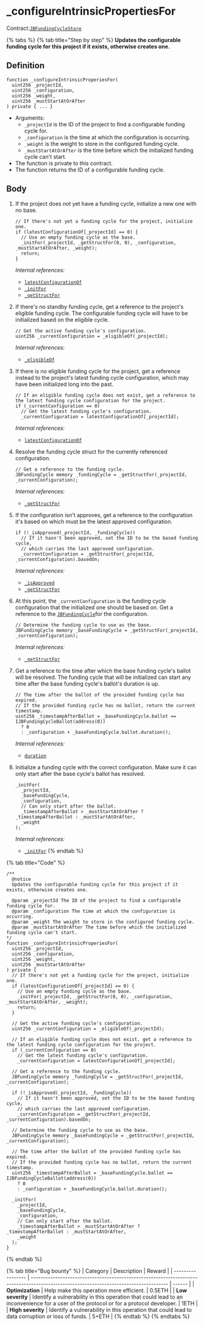 # \_configureIntrinsicPropertiesFor

Contract:[`JBFundingCycleStore`](../)​

{% tabs %}
{% tab title="Step by step" %}
**Updates the configurable funding cycle for this project if it exists, otherwise creates one.**

## Definition

```solidity
function _configureIntrinsicProperiesFor(
  uint256 _projectId,
  uint256 _configuration,
  uint256 _weight,
  uint256 _mustStartAtOrAfter
) private { ... }
```

* Arguments:
  * `_projectId` is the ID of the project to find a configurable funding cycle for.
  * `_configuration` is the time at which the configuration is occurring.
  * `_weight` is the weight to store in the configured funding cycle.
  * `_mustStartAtOrAfter` is the time before which the initialized funding cycle can't start.
* The function is private to this contract.
* The function returns the ID of a configurable funding cycle.

## Body

1.  If the project does not yet have a funding cycle, initialize a new one with no base.

    ```solidity
    // If there's not yet a funding cycle for the project, initialize one.
    if (latestConfigurationOf[_projectId] == 0) {
      // Use an empty funding cycle as the base.
      _initFor(_projectId, _getStructFor(0, 0), _configuration, _mustStartAtOrAfter, _weight);
      return;
    }
    ```

    _Internal references:_

    * [`latestConfigurationOf`](../properties/latestconfigurationof.md)
    * [`_initFor`](\_initfor.md)
    * [`_getStructFor`](../read/\_getstructfor.md)
2.  If there's no standby funding cycle, get a reference to the project's eligible funding cycle. The configurable funding cycle will have to be initialized based on the eligible cycle.

    ```solidity
    // Get the active funding cycle's configuration.
    uint256 _currentConfiguration = _eligibleOf(_projectId);
    ```

    _Internal references:_

    * [`_eligibleOf`](../read/\_eligibleof.md)
3.  If there is no eligible funding cycle for the project, get a reference instead to the project's latest funding cycle configuration, which may have been initialized long into the past.

    ```solidity
    // If an eligible funding cycle does not exist, get a reference to the latest funding cycle configuration for the project.
    if (_currentConfiguration == 0)
      // Get the latest funding cycle's configuration.
      _currentConfiguration = latestConfigurationOf[_projectId];
    ```

    _Internal references:_

    * [`latestConfigurationOf`](../properties/latestconfigurationof.md)
4.  Resolve the funding cycle struct for the currently referenced configuration.

    ```solidity
    // Get a reference to the funding cycle.
    JBFundingCycle memory _fundingCycle = _getStructFor(_projectId, _currentConfiguration);
    ```

    _Internal references:_

    * [`_getStructFor`](../read/\_getstructfor.md)
5.  If the configuration isn't approves, get a reference to the configuration it's based on which must be the latest approved configuration.

    ```solidity
    if (!_isApproved(_projectId, _fundingCycle))
      // If it hasn't been approved, set the ID to be the based funding cycle,
      // which carries the last approved configuration.
      _currentConfiguration = _getStructFor(_projectId, _currentConfiguration).basedOn;
    ```

    _Internal references:_

    * [`_isApproved`](../read/\_isapproved.md)
    * [`_getStructFor`](../read/\_getstructfor.md)
6.  At this point, the `_currentConfiguration` is the funding cycle configuration that the initialized one should be based on. Get a reference to the [`JBFundingCycle`](../../../data-structures/jbfundingcycle.md)for the configuration.

    ```solidity
    // Determine the funding cycle to use as the base.
    JBFundingCycle memory _baseFundingCycle = _getStructFor(_projectId, _currentConfiguration);
    ```

    _Internal references:_

    * [`_getStructFor`](../read/\_getstructfor.md)
7.  Get a reference to the time after which the base funding cycle's ballot will be resolved. The funding cycle that will be initialized can start any time after the base funding cycle's ballot's duration is up.

    ```solidity
    // The time after the ballot of the provided funding cycle has expired.
    // If the provided funding cycle has no ballot, return the current timestamp.
    uint256 _timestampAfterBallot = _baseFundingCycle.ballot == IJBFundingCycleBallot(address(0))
      ? 0
      : _configuration + _baseFundingCycle.ballot.duration();
    ```

    _Internal references:_

    * [`duration`](../../../interfaces/ijbfundingcycleballot.md)
8.  Initialize a funding cycle with the correct configuration. Make sure it can only start after the base cycle's ballot has resolved.

    ```solidity
    _initFor(
      _projectId,
      _baseFundingCycle,
      _configuration,
      // Can only start after the ballot.
      _timestampAfterBallot > _mustStartAtOrAfter ? _timestampAfterBallot : _mustStartAtOrAfter,
      _weight
    );
    ```

    _Internal references:_

    * [`_initFor`](../read/\_initfor.md)
{% endtab %}

{% tab title="Code" %}
```solidity
/**
  @notice 
  Updates the configurable funding cycle for this project if it exists, otherwise creates one.

  @param _projectId The ID of the project to find a configurable funding cycle for.
  @param _configuration The time at which the configuration is occurring.
  @param _weight The weight to store in the configured funding cycle.
  @param _mustStartAtOrAfter The time before which the initialized funding cycle can't start.
*/
function _configureIntrinsicProperiesFor(
  uint256 _projectId,
  uint256 _configuration,
  uint256 _weight,
  uint256 _mustStartAtOrAfter
) private {
  // If there's not yet a funding cycle for the project, initialize one.
  if (latestConfigurationOf[_projectId] == 0) {
    // Use an empty funding cycle as the base.
    _initFor(_projectId, _getStructFor(0, 0), _configuration, _mustStartAtOrAfter, _weight);
    return;
  }

  // Get the active funding cycle's configuration.
  uint256 _currentConfiguration = _eligibleOf(_projectId);

  // If an eligible funding cycle does not exist, get a reference to the latest funding cycle configuration for the project.
  if (_currentConfiguration == 0)
    // Get the latest funding cycle's configuration.
    _currentConfiguration = latestConfigurationOf[_projectId];

  // Get a reference to the funding cycle.
  JBFundingCycle memory _fundingCycle = _getStructFor(_projectId, _currentConfiguration);

  if (!_isApproved(_projectId, _fundingCycle))
    // If it hasn't been approved, set the ID to be the based funding cycle,
    // which carries the last approved configuration.
    _currentConfiguration = _getStructFor(_projectId, _currentConfiguration).basedOn;

  // Determine the funding cycle to use as the base.
  JBFundingCycle memory _baseFundingCycle = _getStructFor(_projectId, _currentConfiguration);

  // The time after the ballot of the provided funding cycle has expired.
  // If the provided funding cycle has no ballot, return the current timestamp.
  uint256 _timestampAfterBallot = _baseFundingCycle.ballot == IJBFundingCycleBallot(address(0))
    ? 0
    : _configuration + _baseFundingCycle.ballot.duration();

  _initFor(
    _projectId,
    _baseFundingCycle,
    _configuration,
    // Can only start after the ballot.
    _timestampAfterBallot > _mustStartAtOrAfter ? _timestampAfterBallot : _mustStartAtOrAfter,
    _weight
  );
}
```
{% endtab %}

{% tab title="Bug bounty" %}
| Category          | Description                                                                                                                            | Reward |
| ----------------- | -------------------------------------------------------------------------------------------------------------------------------------- | ------ |
| **Optimization**  | Help make this operation more efficient.                                                                                               | 0.5ETH |
| **Low severity**  | Identify a vulnerability in this operation that could lead to an inconvenience for a user of the protocol or for a protocol developer. | 1ETH   |
| **High severity** | Identify a vulnerability in this operation that could lead to data corruption or loss of funds.                                        | 5+ETH  |
{% endtab %}
{% endtabs %}
